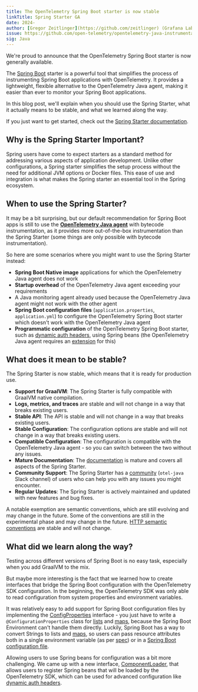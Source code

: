 ```yaml
---
title: The OpenTelemetry Spring Boot starter is now stable
linkTitle: Spring Starter GA
date: 2024-
author: [Gregor Zeitlinger](https://github.com/zeitlinger) (Grafana Labs)
issue: https://github.com/open-telemetry/opentelemetry-java-instrumentation/issues/11581
sig: Java
---
```


We're proud to announce that the OpenTelemetry Spring Boot starter is now
generally available.

The [Spring Boot](https://spring.io/projects/spring-boot) starter is a powerful
tool that simplifies the process of instrumenting Spring Boot applications with
OpenTelemetry. It provides a lightweight, flexible alternative to the
OpenTelemetry Java agent, making it easier than ever to monitor your Spring Boot
applications.

In this blog post, we'll explain when you should use the Spring Starter, what it
actually means to be stable, and what we learned along the way.

If you just want to get started, check out the
[Spring Starter documentation](/docs/zero-code/java/spring-boot-starter).

## Why is the Spring Starter Important?

Spring users have come to expect starters as a standard method for addressing
various aspects of application development. Unlike other configurations, a
Spring starter simplifies the setup process without the need for additional JVM
options or Docker files. This ease of use and integration is what makes the
Spring starter an essential tool in the Spring ecosystem.

## When to use the Spring Starter?

It may be a bit surprising, but our default recommendation for Spring Boot apps
is still to use the [**OpenTelemetry Java agent**](/docs/zero-code/java/agent)
with bytecode instrumentation, as it provides more out-of-the-box
instrumentation than the Spring Starter (some things are only possible with
bytecode instrumentation).

So here are some scenarios where you might want to use the Spring Starter
instead:

- **Spring Boot Native image** applications for which the OpenTelemetry Java
  agent does not work
- **Startup overhead** of the OpenTelemetry Java agent exceeding your
  requirements
- A Java monitoring agent already used because the OpenTelemetry Java agent
  might not work with the other agent
- **Spring Boot configuration files** (`application.properties`,
  `application.yml`) to configure the OpenTelemetry Spring Boot starter which
  doesn't work with the OpenTelemetry Java agent
- **Programmatic configuration** of the OpenTelemetry Spring Boot starter, such
  as
  [dynamic auth headers](https://opentelemetry.io/docs/zero-code/java/spring-boot-starter/sdk-configuration/#configure-the-exporter-programmatically),
  using Spring beans (the OpenTelemetry Java agent requires an
  [extension](https://opentelemetry.io/docs/zero-code/java/agent/extensions/)
  for this)

## What does it mean to be stable?

The Spring Starter is now stable, which means that it is ready for production
use.

- **Support for GraalVM**: The Spring Starter is fully compatible with GraalVM
  native compilation.
- **Logs, metrics, and traces** are stable and will not change in a way that
  breaks existing users.
- **Stable API**: The API is stable and will not change in a way that breaks
  existing users.
- **Stable Configuration**: The configuration options are stable and will not
  change in a way that breaks existing users.
- **Compatible Configuration**: The configuration is compatible with the
  OpenTelemetry Java agent - so you can switch between the two without any
  issues.
- **Mature Documentation**: The
  [documentation](https://opentelemetry.io/docs/zero-code/java/spring-boot-starter/)
  is mature and covers all aspects of the Spring Starter.
- **Community Support**: The Spring Starter has a
  [community](https://opentelemetry.io/community/) (`otel-java` Slack channel)
  of users who can help you with any issues you might encounter.
- **Regular Updates**: The Spring Starter is actively maintained and updated
  with new features and bug fixes.

A notable exemption are semantic conventions, which are still evolving and may
change in the future. Some of the conventions are still in the experimental
phase and may change in the future.
[HTTP semantic conventions](https://opentelemetry.io/docs/specs/semconv/http/http-metrics/)
are stable and will not change.

## What did we learn along the way?

Testing across different versions of Spring Boot is no easy task, especially
when you add GraalVM to the mix.

But maybe more interesting is the fact that we learned how to create interfaces
that bridge the Spring Boot configuration with the OpenTelemetry SDK
configuration. In the beginning, the OpenTelemetry SDK was only able to read
configuration from system properties and environment variables.

It was relatively easy to add support for Spring Boot configuration files by
implementing the
[ConfigProperties](https://github.com/open-telemetry/opentelemetry-java/blob/main/sdk-extensions/autoconfigure-spi/src/main/java/io/opentelemetry/sdk/autoconfigure/spi/ConfigProperties.java)
interface - you just have to write a `@ConfigurationProperties` class for
[lists](https://github.com/open-telemetry/opentelemetry-java-instrumentation/blob/release/v2.6.x/instrumentation/spring/spring-boot-autoconfigure/src/main/java/io/opentelemetry/instrumentation/spring/autoconfigure/internal/properties/SpringConfigProperties.java#L104-L106)
and
[maps](https://github.com/open-telemetry/opentelemetry-java-instrumentation/blob/release/v2.6.x/instrumentation/spring/spring-boot-autoconfigure/src/main/java/io/opentelemetry/instrumentation/spring/autoconfigure/internal/properties/SpringConfigProperties.java#L126-L140),
because the Spring Boot Environment can't handle them directly. Luckily, Spring
Boot has a way to convert Strings to lists and
[maps](https://github.com/open-telemetry/opentelemetry-java-instrumentation/blob/release/v2.6.x/instrumentation/spring/spring-boot-autoconfigure/src/main/java/io/opentelemetry/instrumentation/spring/autoconfigure/internal/MapConverter.java),
so users can pass resource attributes both in a single environment variable (as
per
[spec](https://opentelemetry.io/docs/languages/sdk-configuration/general/#otel_resource_attributes))
or in a
[Spring Boot configuration file](https://opentelemetry.io/docs/zero-code/java/spring-boot-starter/sdk-configuration/#general-configuration).

Allowing users to use Spring beans for configuration was a bit more challenging.
We came up with a new interface,
[ComponentLoader](https://github.com/open-telemetry/opentelemetry-java/blob/release/v1.40.x/sdk-extensions/autoconfigure/src/main/java/io/opentelemetry/sdk/autoconfigure/internal/ComponentLoader.java),
that allows users to register Spring beans that will be loaded by the
OpenTelemetry SDK, which can be used for advanced configuration like
[dynamic auth headers](https://opentelemetry.io/docs/zero-code/java/spring-boot-starter/sdk-configuration/#configure-the-exporter-programmatically).
